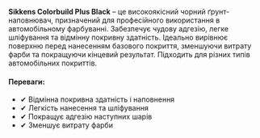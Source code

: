 **Sikkens Colorbuild Plus Black** – це високоякісний чорний ґрунт-наповнювач, призначений для професійного використання в автомобільному фарбуванні. Забезпечує чудову адгезію, легке шліфування та відмінну покривну здатність. Ідеально вирівнює поверхню перед нанесенням базового покриття, зменшуючи витрату фарби та покращуючи кінцевий результат. Підходить для різних типів автомобільних покриттів.

#### Переваги:

- ✔ Відмінна покривна здатність і наповнення
- ✔ Легкість нанесення та шліфування
- ✔ Покращує адгезію наступних шарів
- ✔ Зменшує витрату фарби
